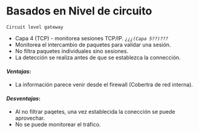 # Basados en Nivel de circuito

`Circuit level gateway`

- Capa 4 (TCP) - monitorea sesiones TCP/IP. _`¿¿¿(Capa 5??)???`_
- Monitorea el intercambio de paquetes para validar una sesión.
- No filtra paquetes individuales sino sesiones.
- La detección se realiza antes de que se establezca la connección.

#### _Ventajas_:

- La información parece venir desde el firewall (Cobertra de red interna).

#### _Desventajas_:

- Al no filtrar paqetes, una vez establecida la conección se puede aprovechar.
- No se puede monitorear el tráfico.
